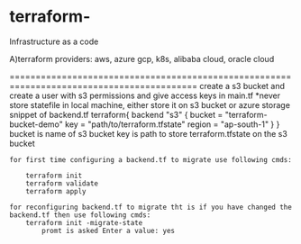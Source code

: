 # terraform-

Infrastructure as a code

A)terraform providers: aws, azure gcp, k8s, alibaba cloud, oracle cloud


==========================================================================================
create a s3 bucket and create a user with s3 permissions and give access keys in main.tf
*never store statefile in local machine, either store it on s3 bucket or azure storage
    snippet of backend.tf
                      terraform{
                      backend "s3" {
                        bucket = "terraform-bucket-demo" 
                        key = "path/to/terraform.tfstate"
                        region = "ap-south-1"
                          }
                        }
                      bucket is name of s3 bucket
                      key is path to store terraform.tfstate on the s3 bucket

    for first time configuring a backend.tf to migrate use following cmds:

        terraform init
        terraform validate
        terraform apply

    for reconfiguring backend.tf to migrate tht is if you have changed the backend.tf then use following cmds:
        terraform init -migrate-state
            promt is asked Enter a value: yes
            
                   
